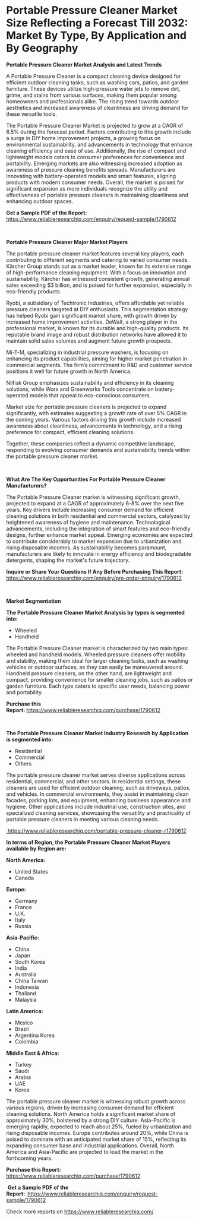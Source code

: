 <p><h1>Portable Pressure Cleaner Market Size Reflecting a Forecast Till 2032: Market By Type, By Application and By Geography</h1></p><p><strong>Portable Pressure Cleaner Market Analysis and Latest Trends</strong></p>
<p><p>A Portable Pressure Cleaner is a compact cleaning device designed for efficient outdoor cleaning tasks, such as washing cars, patios, and garden furniture. These devices utilize high-pressure water jets to remove dirt, grime, and stains from various surfaces, making them popular among homeowners and professionals alike. The rising trend towards outdoor aesthetics and increased awareness of cleanliness are driving demand for these versatile tools.</p><p>The Portable Pressure Cleaner Market is projected to grow at a CAGR of 6.5% during the forecast period. Factors contributing to this growth include a surge in DIY home improvement projects, a growing focus on environmental sustainability, and advancements in technology that enhance cleaning efficiency and ease of use. Additionally, the rise of compact and lightweight models caters to consumer preferences for convenience and portability. Emerging markets are also witnessing increased adoption as awareness of pressure cleaning benefits spreads. Manufacturers are innovating with battery-operated models and smart features, aligning products with modern consumer needs. Overall, the market is poised for significant expansion as more individuals recognize the utility and effectiveness of portable pressure cleaners in maintaining cleanliness and enhancing outdoor spaces.</p></p>
<p><strong>Get a Sample PDF of the Report:&nbsp;</strong> <a href="https://www.reliableresearchiq.com/enquiry/request-sample/1790612?utm_campaign=2306&utm_medium=2&utm_source=Github&utm_content=ia&utm_term=28022025&utm_id=portable-pressure-cleaner">https://www.reliableresearchiq.com/enquiry/request-sample/1790612</a></p>
<p>&nbsp;</p>
<p><strong>Portable Pressure Cleaner Major Market Players</strong></p>
<p><p>The portable pressure cleaner market features several key players, each contributing to different segments and catering to varied consumer needs. Kärcher Group stands out as a market leader, known for its extensive range of high-performance cleaning equipment. With a focus on innovation and sustainability, Kärcher has witnessed consistent growth, generating annual sales exceeding $3 billion, and is poised for further expansion, especially in eco-friendly products.</p><p>Ryobi, a subsidiary of Techtronic Industries, offers affordable yet reliable pressure cleaners targeted at DIY enthusiasts. This segmentation strategy has helped Ryobi gain significant market share, with growth driven by increased home improvement activities. DeWalt, a strong player in the professional market, is known for its durable and high-quality products. Its reputable brand image and robust distribution networks have allowed it to maintain solid sales volumes and augment future growth prospects.</p><p>Mi-T-M, specializing in industrial pressure washers, is focusing on enhancing its product capabilities, aiming for higher market penetration in commercial segments. The firm’s commitment to R&D and customer service positions it well for future growth in North America.</p><p>Nilfisk Group emphasizes sustainability and efficiency in its cleaning solutions, while Worx and Greenworks Tools concentrate on battery-operated models that appeal to eco-conscious consumers.</p><p>Market size for portable pressure cleaners is projected to expand significantly, with estimates suggesting a growth rate of over 5% CAGR in the coming years. Various factors driving this growth include increased awareness about cleanliness, advancements in technology, and a rising preference for compact, efficient cleaning solutions.</p><p>Together, these companies reflect a dynamic competitive landscape, responding to evolving consumer demands and sustainability trends within the portable pressure cleaner market.</p></p>
<p>&nbsp;</p>
<p><strong>What Are The Key Opportunities For Portable Pressure Cleaner Manufacturers?</strong></p>
<p><p>The Portable Pressure Cleaner market is witnessing significant growth, projected to expand at a CAGR of approximately 6-8% over the next five years. Key drivers include increasing consumer demand for efficient cleaning solutions in both residential and commercial sectors, catalyzed by heightened awareness of hygiene and maintenance. Technological advancements, including the integration of smart features and eco-friendly designs, further enhance market appeal. Emerging economies are expected to contribute considerably to market expansion due to urbanization and rising disposable incomes. As sustainability becomes paramount, manufacturers are likely to innovate in energy efficiency and biodegradable detergents, shaping the market's future trajectory.</p></p>
<p><strong>Inquire or Share Your Questions If Any Before Purchasing This Report:</strong> <a href="https://www.reliableresearchiq.com/enquiry/pre-order-enquiry/1790612?utm_campaign=2306&utm_medium=2&utm_source=Github&utm_content=ia&utm_term=28022025&utm_id=portable-pressure-cleaner">https://www.reliableresearchiq.com/enquiry/pre-order-enquiry/1790612</a></p>
<p>&nbsp;</p>
<p><strong>Market Segmentation</strong></p>
<p><strong>The Portable Pressure Cleaner Market Analysis by types is segmented into:</strong></p>
<p><ul><li>Wheeled</li><li>Handheld</li></ul></p>
<p><p>The Portable Pressure Cleaner market is characterized by two main types: wheeled and handheld models. Wheeled pressure cleaners offer mobility and stability, making them ideal for larger cleaning tasks, such as washing vehicles or outdoor surfaces, as they can easily be maneuvered around. Handheld pressure cleaners, on the other hand, are lightweight and compact, providing convenience for smaller cleaning jobs, such as patios or garden furniture. Each type caters to specific user needs, balancing power and portability.</p></p>
<p><strong>Purchase this Report:&nbsp;</strong><a href="https://www.reliableresearchiq.com/purchase/1790612?utm_campaign=2306&utm_medium=2&utm_source=Github&utm_content=ia&utm_term=28022025&utm_id=portable-pressure-cleaner">https://www.reliableresearchiq.com/purchase/1790612</a></p>
<p>&nbsp;</p>
<p><strong>The Portable Pressure Cleaner Market Industry Research by Application is segmented into:</strong></p>
<p><ul><li>Residential</li><li>Commercial</li><li>Others</li></ul></p>
<p><p>The portable pressure cleaner market serves diverse applications across residential, commercial, and other sectors. In residential settings, these cleaners are used for efficient outdoor cleaning, such as driveways, patios, and vehicles. In commercial environments, they assist in maintaining clean facades, parking lots, and equipment, enhancing business appearance and hygiene. Other applications include industrial use, construction sites, and specialized cleaning services, showcasing the versatility and practicality of portable pressure cleaners in meeting various cleaning needs.</p></p>
<p><a href="https://www.reliableresearchiq.com/portable-pressure-cleaner-r1790612?utm_campaign=2306&utm_medium=2&utm_source=Github&utm_content=ia&utm_term=28022025&utm_id=portable-pressure-cleaner">&nbsp;https://www.reliableresearchiq.com/portable-pressure-cleaner-r1790612</a></p>
<p><strong>In terms of Region, the Portable Pressure Cleaner Market Players available by Region are:</strong></p>
<p>
    <p> <strong> North America: </strong>
        <ul>
            <li>United States</li>
            <li>Canada</li>
        </ul>
        </p> 
    <p> <strong> Europe: </strong>
        <ul>
            <li>Germany</li>
            <li>France</li>
            <li>U.K.</li>
            <li>Italy</li>
            <li>Russia</li>
        </ul>
        </p> 
    <p> <strong> Asia-Pacific: </strong>
        <ul>
            <li>China</li>
            <li>Japan</li>
            <li>South Korea</li>
            <li>India</li>
            <li>Australia</li>
            <li>China Taiwan</li>
            <li>Indonesia</li>
            <li>Thailand</li>
            <li>Malaysia</li>
        </ul>
        </p> 
    <p> <strong> Latin America: </strong>
        <ul>
            <li>Mexico</li>
            <li>Brazil</li>
            <li>Argentina Korea</li>
            <li>Colombia</li>
        </ul>
        </p> 
    <p> <strong> Middle East & Africa: </strong>
        <ul>
            <li>Turkey</li>
            <li>Saudi</li>
            <li>Arabia</li>
            <li>UAE</li>
            <li>Korea</li>
        </ul>
    </p>
    </p>
<p><p>The portable pressure cleaner market is witnessing robust growth across various regions, driven by increasing consumer demand for efficient cleaning solutions. North America holds a significant market share of approximately 30%, bolstered by a strong DIY culture. Asia-Pacific is emerging rapidly, expected to reach about 25%, fueled by urbanization and rising disposable incomes. Europe contributes around 20%, while China is poised to dominate with an anticipated market share of 15%, reflecting its expanding consumer base and industrial applications. Overall, North America and Asia-Pacific are projected to lead the market in the forthcoming years.</p></p>
<p><strong>Purchase this Report: </strong><a href="https://www.reliableresearchiq.com/purchase/1790612?utm_campaign=2306&utm_medium=2&utm_source=Github&utm_content=ia&utm_term=28022025&utm_id=portable-pressure-cleaner">https://www.reliableresearchiq.com/purchase/1790612</a></p>
<p>&nbsp;<strong>Get a Sample PDF of the Report:&nbsp;&nbsp;</strong><a href="https://www.reliableresearchiq.com/enquiry/request-sample/1790612?utm_campaign=2306&utm_medium=2&utm_source=Github&utm_content=ia&utm_term=28022025&utm_id=portable-pressure-cleaner">https://www.reliableresearchiq.com/enquiry/request-sample/1790612</a></p>
<p><strong></strong></p>
<p>Check more reports on <a href="https://www.reliableresearchiq.com/?utm_campaign=2306&utm_medium=2&utm_source=Github&utm_content=ia&utm_term=28022025&utm_id=portable-pressure-cleaner">https://www.reliableresearchiq.com/</a></p>